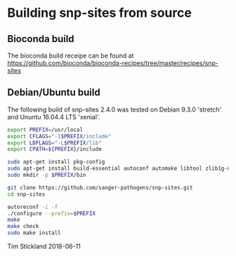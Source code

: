 # Building snp-sites from source

## Bioconda build

The bioconda build receipe can be found at https://github.com/bioconda/bioconda-recipes/tree/master/recipes/snp-sites

## Debian/Ubuntu build

The following build of snp-sites 2.4.0 was tested on Debian 9.3.0 'stretch' and Ununtu 16.04.4 LTS 'xenial'.

```bash
export PREFIX=/usr/local
export CFLAGS="-I$PREFIX/include"
export LDFLAGS="-L$PREFIX/lib"
export CPATH=${PREFIX}/include

sudo apt-get install pkg-config
sudo apt-get install build-essential autoconf automake libtool zlib1g-dev check git libsnp-sites1
sudo mkdir -p $PREFIX/bin

git clone https://github.com/sanger-pathogens/snp-sites.git
cd snp-sites

autoreconf -i -f
./configure --prefix=$PREFIX
make
make check
sudo make install
```

Tim Stickland 2018-06-11
